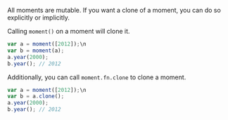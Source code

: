 All moments are mutable. If you want a clone of a moment, you can do so explicitly or implicitly.

Calling `moment()` on a moment will clone it.


```javascript
var a = moment([2012]);\n
var b = moment(a);
a.year(2000);
b.year(); // 2012
```


Additionally, you can call `moment.fn.clone` to clone a moment.


```javascript
var a = moment([2012]);\n
var b = a.clone();
a.year(2000);
b.year(); // 2012
```
